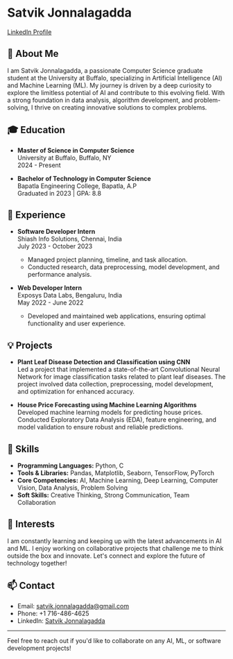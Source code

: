 # Satvik Jonnalagadda

[LinkedIn Profile](https://www.linkedin.com/in/satvik-jonnalagadda-58a8501a0)

## 👋 About Me

I am Satvik Jonnalagadda, a passionate Computer Science graduate student at the University at Buffalo, specializing in Artificial Intelligence (AI) and Machine Learning (ML). My journey is driven by a deep curiosity to explore the limitless potential of AI and contribute to this evolving field. With a strong foundation in data analysis, algorithm development, and problem-solving, I thrive on creating innovative solutions to complex problems.

## 🎓 Education

- **Master of Science in Computer Science**  
  University at Buffalo, Buffalo, NY  
  2024 - Present

- **Bachelor of Technology in Computer Science**  
  Bapatla Engineering College, Bapatla, A.P  
  Graduated in 2023 | GPA: 8.8

## 💼 Experience

- **Software Developer Intern**  
  Shiash Info Solutions, Chennai, India  
  July 2023 - October 2023  
  - Managed project planning, timeline, and task allocation.
  - Conducted research, data preprocessing, model development, and performance analysis.

- **Web Developer Intern**  
  Exposys Data Labs, Bengaluru, India  
  May 2022 - June 2022  
  - Developed and maintained web applications, ensuring optimal functionality and user experience.

## 💡 Projects

- **Plant Leaf Disease Detection and Classification using CNN**  
  Led a project that implemented a state-of-the-art Convolutional Neural Network for image classification tasks related to plant leaf diseases. The project involved data collection, preprocessing, model development, and optimization for enhanced accuracy.

- **House Price Forecasting using Machine Learning Algorithms**  
  Developed machine learning models for predicting house prices. Conducted Exploratory Data Analysis (EDA), feature engineering, and model validation to ensure robust and reliable predictions.

## 🔧 Skills

- **Programming Languages:** Python, C
- **Tools & Libraries:** Pandas, Matplotlib, Seaborn, TensorFlow, PyTorch
- **Core Competencies:** AI, Machine Learning, Deep Learning, Computer Vision, Data Analysis, Problem Solving
- **Soft Skills:** Creative Thinking, Strong Communication, Team Collaboration

## 🌱 Interests

I am constantly learning and keeping up with the latest advancements in AI and ML. I enjoy working on collaborative projects that challenge me to think outside the box and innovate. Let's connect and explore the future of technology together!

## 📫 Contact

- Email: [satvik.jonnalagadda@gmail.com](mailto:satvik.jonnalagadda@gmail.com)
- Phone: +1 716-486-4625
- LinkedIn: [Satvik Jonnalagadda](https://www.linkedin.com/in/satvik-jonnalagadda-58a8501a0)

---

Feel free to reach out if you'd like to collaborate on any AI, ML, or software development projects!
